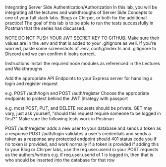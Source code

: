 Integrating Server Side Authentication/Authorization
In this lab, you will be integrating all the lectures and walkthroughs of Server Side Concepts to one of your full stack labs. Blogs or Chirper, or both for the additional practice! The goal of this lab is to be able to run the tests successfully in Postman that the series has discussed.

 

NOTE DO NOT PUSH YOUR JWT SECRET KEY TO GITHUB. Make sure their values are in the .env and that is added to your .gitignore as well. If you're worried, paste some screenshots of .env, config/index.ts and .gitignore to Discord and we can confirm it looks correct.

 

Instructions
Install the required node modules as referenced in the Lectures and Walkthroughs

Add the appropriate API Endpoints to your Express server for handling a login and register request

e.g. POST /auth/login and POST /auth/register
Choose the appropriate endpoints to protect behind the JWT Strategy with passport

e.g. most POST, PUT, and DELETE requests should be private. GET may vary, just ask yourself, "should this request require someone to be logged in first?"
Make sure the following tests work in Postman

POST /auth/register adds a new user to your database and sends a token as a response
POST /auth/login validates a user's credentials and sends a token as a response
any protected endpoint should 401 status code you if no token is provided, and work normally if a token is provided
if adding this to your Blog or Chirper labs, use the req.user.userid in your POST requests as the authors/writers
e.g. if req.user.userid of 1 is logged in, then that is who should be inserted into the database for that row